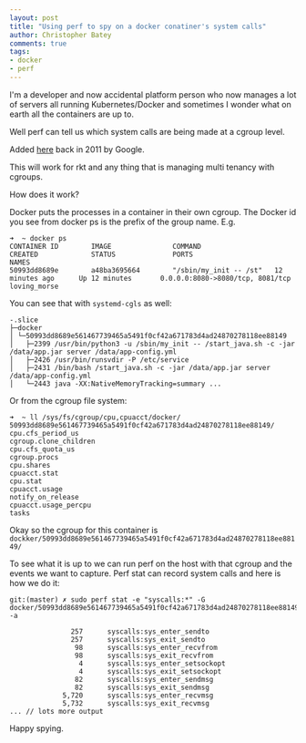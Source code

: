 ```yaml
---
layout: post
title: "Using perf to spy on a docker conatiner's system calls"
author: Christopher Batey
comments: true
tags:
- docker
- perf
---
```


I'm a developer and now accidental platform person who now manages a lot of servers 
all running Kubernetes/Docker and sometimes I wonder what on earth all the containers are up to.

Well perf can tell us which system calls are being made at a cgroup level. 

Added [here](https://lwn.net/Articles/421574/) back in 2011 by Google.

This will work for rkt and any thing that is managing multi tenancy with cgroups.

How does it work?

Docker puts the processes in a container in their own cgroup. The Docker id you see
from docker ps is the prefix of the group name. E.g.

```
➜  ~ docker ps                                                                                                                                                                     
CONTAINER ID        IMAGE               COMMAND                  CREATED             STATUS              PORTS                              NAMES
50993dd8689e        a48ba3695664        "/sbin/my_init -- /st"   12 minutes ago      Up 12 minutes       0.0.0.0:8080->8080/tcp, 8081/tcp   loving_morse
```

You can see that with `systemd-cgls` as well:

```
-.slice
├─docker
│ └─50993dd8689e561467739465a5491f0cf42a671783d4ad24870278118ee88149
│   ├─2399 /usr/bin/python3 -u /sbin/my_init -- /start_java.sh -c -jar /data/app.jar server /data/app-config.yml
│   ├─2426 /usr/bin/runsvdir -P /etc/service
│   ├─2431 /bin/bash /start_java.sh -c -jar /data/app.jar server /data/app-config.yml
│   └─2443 java -XX:NativeMemoryTracking=summary ...
```

Or from the cgroup file system:

```
➜  ~ ll /sys/fs/cgroup/cpu,cpuacct/docker/                                                                                                                                         
50993dd8689e561467739465a5491f0cf42a671783d4ad24870278118ee88149/  cpu.cfs_period_us                                                
cgroup.clone_children                                              cpu.cfs_quota_us                                                 
cgroup.procs                                                       cpu.shares                                                       
cpuacct.stat                                                       cpu.stat                                                         
cpuacct.usage                                                      notify_on_release                                                
cpuacct.usage_percpu                                               tasks    

```

Okay so the cgroup for this container is `dockker/50993dd8689e561467739465a5491f0cf42a671783d4ad24870278118ee88149/`

To see what it is up to we can run perf on the host with that cgroup and the events we want to
capture. Perf stat can record system calls and here is how we do it:

```
git:(master) ✗ sudo perf stat -e "syscalls:*" -G docker/50993dd8689e561467739465a5491f0cf42a671783d4ad24870278118ee88149 -a

               257      syscalls:sys_enter_sendto                                   
               257      syscalls:sys_exit_sendto                                    
                98      syscalls:sys_enter_recvfrom                                   
                98      syscalls:sys_exit_recvfrom                                   
                 4      syscalls:sys_enter_setsockopt                                   
                 4      syscalls:sys_exit_setsockopt                                   
                82      syscalls:sys_enter_sendmsg                                   
                82      syscalls:sys_exit_sendmsg                                   
             5,720      syscalls:sys_enter_recvmsg                                   
             5,732      syscalls:sys_exit_recvmsg                  
... // lots more output
```

Happy spying.

